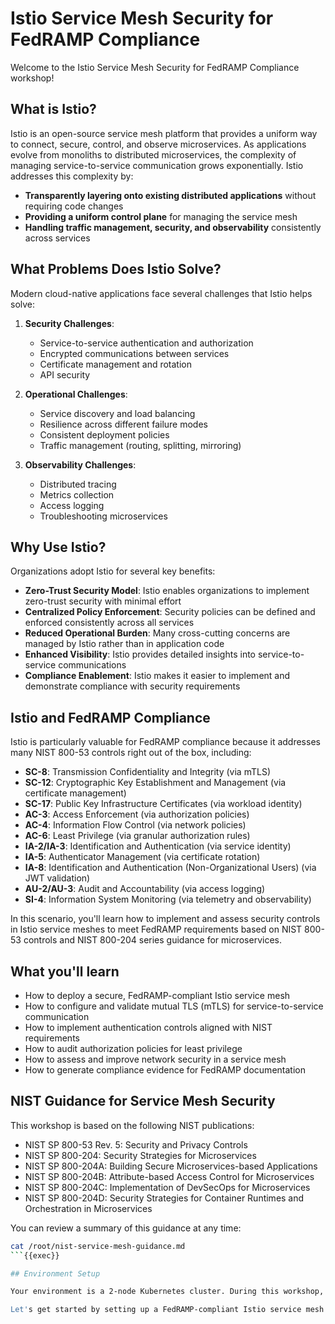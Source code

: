 # Istio Service Mesh Security for FedRAMP Compliance

Welcome to the Istio Service Mesh Security for FedRAMP Compliance workshop!

## What is Istio?

Istio is an open-source service mesh platform that provides a uniform way to connect, secure, control, and observe microservices. As applications evolve from monoliths to distributed microservices, the complexity of managing service-to-service communication grows exponentially. Istio addresses this complexity by:

- **Transparently layering onto existing distributed applications** without requiring code changes
- **Providing a uniform control plane** for managing the service mesh
- **Handling traffic management, security, and observability** consistently across services

## What Problems Does Istio Solve?

Modern cloud-native applications face several challenges that Istio helps solve:

1. **Security Challenges**:
   - Service-to-service authentication and authorization
   - Encrypted communications between services
   - Certificate management and rotation
   - API security

2. **Operational Challenges**:
   - Service discovery and load balancing
   - Resilience across different failure modes
   - Consistent deployment policies
   - Traffic management (routing, splitting, mirroring)

3. **Observability Challenges**:
   - Distributed tracing
   - Metrics collection
   - Access logging
   - Troubleshooting microservices

## Why Use Istio?

Organizations adopt Istio for several key benefits:

- **Zero-Trust Security Model**: Istio enables organizations to implement zero-trust security with minimal effort
- **Centralized Policy Enforcement**: Security policies can be defined and enforced consistently across all services
- **Reduced Operational Burden**: Many cross-cutting concerns are managed by Istio rather than in application code
- **Enhanced Visibility**: Istio provides detailed insights into service-to-service communications
- **Compliance Enablement**: Istio makes it easier to implement and demonstrate compliance with security requirements

## Istio and FedRAMP Compliance

Istio is particularly valuable for FedRAMP compliance because it addresses many NIST 800-53 controls right out of the box, including:

- **SC-8**: Transmission Confidentiality and Integrity (via mTLS)
- **SC-12**: Cryptographic Key Establishment and Management (via certificate management)
- **SC-17**: Public Key Infrastructure Certificates (via workload identity)
- **AC-3**: Access Enforcement (via authorization policies)
- **AC-4**: Information Flow Control (via network policies)
- **AC-6**: Least Privilege (via granular authorization rules)
- **IA-2/IA-3**: Identification and Authentication (via service identity)
- **IA-5**: Authenticator Management (via certificate rotation)
- **IA-8**: Identification and Authentication (Non-Organizational Users) (via JWT validation)
- **AU-2/AU-3**: Audit and Accountability (via access logging)
- **SI-4**: Information System Monitoring (via telemetry and observability)

In this scenario, you'll learn how to implement and assess security controls in Istio service meshes to meet FedRAMP requirements based on NIST 800-53 controls and NIST 800-204 series guidance for microservices.

## What you'll learn

- How to deploy a secure, FedRAMP-compliant Istio service mesh
- How to configure and validate mutual TLS (mTLS) for service-to-service communication
- How to implement authentication controls aligned with NIST requirements
- How to audit authorization policies for least privilege
- How to assess and improve network security in a service mesh
- How to generate compliance evidence for FedRAMP documentation

## NIST Guidance for Service Mesh Security

This workshop is based on the following NIST publications:
- NIST SP 800-53 Rev. 5: Security and Privacy Controls
- NIST SP 800-204: Security Strategies for Microservices
- NIST SP 800-204A: Building Secure Microservices-based Applications
- NIST SP 800-204B: Attribute-based Access Control for Microservices
- NIST SP 800-204C: Implementation of DevSecOps for Microservices
- NIST SP 800-204D: Security Strategies for Container Runtimes and Orchestration in Microservices

You can review a summary of this guidance at any time:

```bash
cat /root/nist-service-mesh-guidance.md
```{{exec}}

## Environment Setup

Your environment is a 2-node Kubernetes cluster. During this workshop, we'll install Istio and deploy sample microservices to demonstrate security concepts.

Let's get started by setting up a FedRAMP-compliant Istio service mesh!